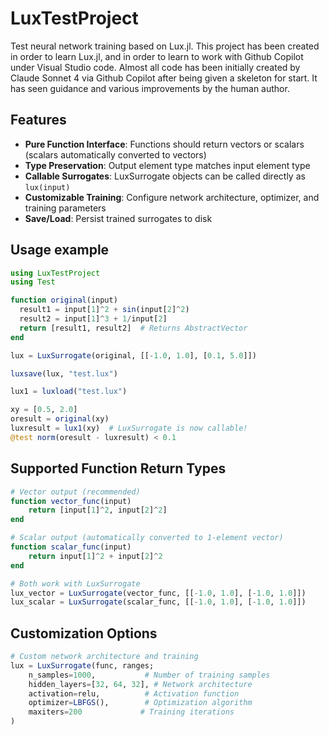 LuxTestProject
=============

Test neural network training based on Lux.jl.
This project has been created in order to learn Lux.jl, and in order to learn
to work with Github Copilot under Visual Studio code.  Almost all code has been initially
created by Claude Sonnet 4 via Github Copilot after being given a skeleton for start.
It has seen guidance and various improvements by the human author.

## Features

- **Pure Function Interface**: Functions should return vectors or scalars (scalars automatically converted to vectors)
- **Type Preservation**: Output element type matches input element type
- **Callable Surrogates**: LuxSurrogate objects can be called directly as `lux(input)`
- **Customizable Training**: Configure network architecture, optimizer, and training parameters
- **Save/Load**: Persist trained surrogates to disk

## Usage example

```julia
using LuxTestProject
using Test

function original(input)
  result1 = input[1]^2 + sin(input[2]^2)
  result2 = input[1]^3 + 1/input[2]
  return [result1, result2]  # Returns AbstractVector
end

lux = LuxSurrogate(original, [[-1.0, 1.0], [0.1, 5.0]])

luxsave(lux, "test.lux")

lux1 = luxload("test.lux")

xy = [0.5, 2.0]
oresult = original(xy)
luxresult = lux1(xy)  # LuxSurrogate is now callable!
@test norm(oresult - luxresult) < 0.1
```

## Supported Function Return Types

```julia
# Vector output (recommended)
function vector_func(input)
    return [input[1]^2, input[2]^2]
end

# Scalar output (automatically converted to 1-element vector)
function scalar_func(input)
    return input[1]^2 + input[2]^2
end

# Both work with LuxSurrogate
lux_vector = LuxSurrogate(vector_func, [[-1.0, 1.0], [-1.0, 1.0]])
lux_scalar = LuxSurrogate(scalar_func, [[-1.0, 1.0], [-1.0, 1.0]])
```

## Customization Options

```julia
# Custom network architecture and training
lux = LuxSurrogate(func, ranges;
    n_samples=1000,           # Number of training samples
    hidden_layers=[32, 64, 32], # Network architecture
    activation=relu,          # Activation function
    optimizer=LBFGS(),        # Optimization algorithm
    maxiters=200             # Training iterations
)
```

